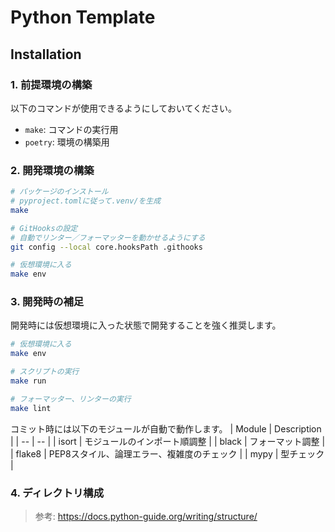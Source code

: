# Python Template

## Installation

### 1. 前提環境の構築
以下のコマンドが使用できるようにしておいてください。
- `make`: コマンドの実行用
- `poetry`: 環境の構築用

### 2. 開発環境の構築
```sh
# パッケージのインストール
# pyproject.tomlに従って.venv/を生成
make

# GitHooksの設定
# 自動でリンター／フォーマッターを動かせるようにする
git config --local core.hooksPath .githooks

# 仮想環境に入る
make env
```

### 3. 開発時の補足
開発時には仮想環境に入った状態で開発することを強く推奨します。
```sh
# 仮想環境に入る
make env

# スクリプトの実行
make run

# フォーマッター、リンターの実行
make lint
```

コミット時には以下のモジュールが自動で動作します。
| Module | Description |
| -- | -- |
| isort | モジュールのインポート順調整 |
| black | フォーマット調整 |
| flake8 | PEP8スタイル、論理エラー、複雑度のチェック |
| mypy | 型チェック |

### 4. ディレクトリ構成
> 参考: https://docs.python-guide.org/writing/structure/
